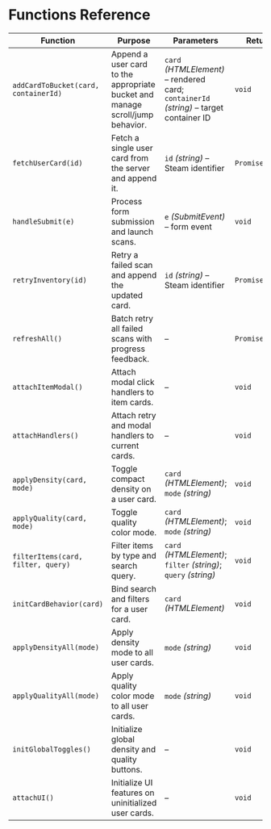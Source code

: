 # Functions Reference

| Function                             | Purpose                                                                       | Parameters                                                                             | Returns         | Used In                               |
| ------------------------------------ | ----------------------------------------------------------------------------- | -------------------------------------------------------------------------------------- | --------------- | ------------------------------------- |
| `addCardToBucket(card, containerId)` | Append a user card to the appropriate bucket and manage scroll/jump behavior. | `card` _(HTMLElement)_ – rendered card; `containerId` _(string)_ – target container ID | `void`          | `static/submit.js`, `static/retry.js` |
| `fetchUserCard(id)`                  | Fetch a single user card from the server and append it.                       | `id` _(string)_ – Steam identifier                                                     | `Promise<void>` | `static/submit.js`                    |
| `handleSubmit(e)`                    | Process form submission and launch scans.                                     | `e` _(SubmitEvent)_ – form event                                                       | `void`          | `static/submit.js`                    |
| `retryInventory(id)`                 | Retry a failed scan and append the updated card.                              | `id` _(string)_ – Steam identifier                                                     | `Promise<void>` | `static/retry.js`                     |
| `refreshAll()`                       | Batch retry all failed scans with progress feedback.                          | –                                                                                      | `Promise<void>` | `static/retry.js`                     |
| `attachItemModal()`                  | Attach modal click handlers to item cards.                                    | –                                                                                      | `void`          | `static/retry.js`                     |
| `attachHandlers()`                   | Attach retry and modal handlers to current cards.                             | –                                                                                      | `void`          | `static/retry.js`                     |
| `applyDensity(card, mode)`           | Toggle compact density on a user card.                                        | `card` _(HTMLElement)_; `mode` _(string)_                                              | `void`          | `static/ui.js`                        |
| `applyQuality(card, mode)`           | Toggle quality color mode.                                                    | `card` _(HTMLElement)_; `mode` _(string)_                                              | `void`          | `static/ui.js`                        |
| `filterItems(card, filter, query)`   | Filter items by type and search query.                                        | `card` _(HTMLElement)_; `filter` _(string)_; `query` _(string)_                        | `void`          | `static/ui.js`                        |
| `initCardBehavior(card)`             | Bind search and filters for a user card.                                      | `card` _(HTMLElement)_                                                                 | `void`          | `static/ui.js`                        |
| `applyDensityAll(mode)`              | Apply density mode to all user cards.                                         | `mode` _(string)_                                                                      | `void`          | `static/ui.js`                        |
| `applyQualityAll(mode)`              | Apply quality color mode to all user cards.                                   | `mode` _(string)_                                                                      | `void`          | `static/ui.js`                        |
| `initGlobalToggles()`                | Initialize global density and quality buttons.                                | –                                                                                      | `void`          | `static/ui.js`                        |
| `attachUI()`                         | Initialize UI features on uninitialized user cards.                           | –                                                                                      | `void`          | `static/ui.js`                        |
